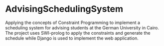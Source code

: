 # AdvisingSchedulingSystem
Applying  the concepts of Constraint Programming to implement a scheduling system for advising students at the German University in Cairo. The project uses SWI-prolog to apply the constraints and generate the schedule while Django is used to implement the web application.
